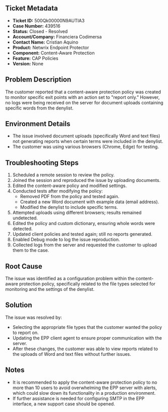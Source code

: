## Ticket Metadata
- **Ticket ID:** 500Qk00000N9AUTIA3
- **Case Number:** 439516
- **Status:** Closed - Resolved
- **Account/Company:** Financiera Codimersa
- **Contact Name:** Cristian Aquino
- **Product:** Netwrix Endpoint Protector
- **Component:** Content-Aware Protection
- **Feature:** CAP Policies
- **Version:** None

## Problem Description
The customer reported that a content-aware protection policy was created to monitor specific exit points with an action set to "report only." However, no logs were being received on the server for document uploads containing specific words from the denylist.

## Environment Details
- The issue involved document uploads (specifically Word and text files) not generating reports when certain terms were included in the denylist.
- The customer was using various browsers (Chrome, Edge) for testing.

## Troubleshooting Steps
1. Scheduled a remote session to review the policy.
2. Joined the session and reproduced the issue by uploading documents.
3. Edited the content-aware policy and modified settings.
4. Conducted tests after modifying the policy:
   - Removed PDF from the policy and tested again.
   - Created a new Word document with example data (email address).
   - Modified the denylist to include specific terms.
5. Attempted uploads using different browsers; results remained undetected.
6. Edited the policy and custom dictionary, ensuring whole words were detected.
7. Updated client policies and tested again; still no reports generated.
8. Enabled Debug mode to log the issue reproduction.
9. Collected logs from the server and requested the customer to upload them to the case.

## Root Cause
The issue was identified as a configuration problem within the content-aware protection policy, specifically related to the file types selected for monitoring and the settings of the denylist.

## Solution
The issue was resolved by:
- Selecting the appropriate file types that the customer wanted the policy to report on.
- Updating the EPP client agent to ensure proper communication with the server.
- After these changes, the customer was able to view reports related to the uploads of Word and text files without further issues.

## Notes
- It is recommended to apply the content-aware protection policy to no more than 10 users to avoid overwhelming the EPP server with alerts, which could slow down its functionality in a production environment.
- If further assistance is needed for configuring SMTP in the EPP interface, a new support case should be opened.